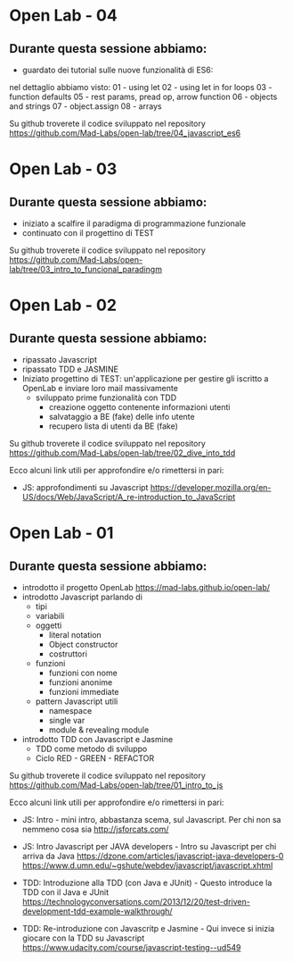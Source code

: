 # Open Lab - 04

## Durante questa sessione abbiamo:

* guardato dei tutorial sulle nuove funzionalità di ES6:

nel dettaglio abbiamo visto:
01 - using let
02 - using let in for loops
03 - function defaults
05 - rest params, pread op, arrow function
06 - objects and strings
07 - object.assign
08 - arrays

Su github troverete il codice sviluppato nel repository https://github.com/Mad-Labs/open-lab/tree/04_javascript_es6


# Open Lab - 03

## Durante questa sessione abbiamo:

* iniziato a scalfire il paradigma di programmazione funzionale
* continuato con il progettino di TEST

Su github troverete il codice sviluppato nel repository https://github.com/Mad-Labs/open-lab/tree/03_intro_to_funcional_paradingm



# Open Lab - 02

## Durante questa sessione abbiamo:

* ripassato Javascript
* ripassato TDD e JASMINE
* Iniziato progettino di TEST: un'applicazione per gestire gli iscritto a OpenLab e inviare loro mail massivamente
  * sviluppato prime funzionalità con TDD
    * creazione oggetto contenente informazioni utenti
    * salvataggio a BE (fake) delle info utente
    * recupero lista di utenti da BE (fake)

Su github troverete il codice sviluppato nel repository https://github.com/Mad-Labs/open-lab/tree/02_dive_into_tdd

Ecco alcuni link utili per approfondire e/o rimettersi in pari:

* JS: approfondimenti su Javascript
https://developer.mozilla.org/en-US/docs/Web/JavaScript/A_re-introduction_to_JavaScript



# Open Lab - 01

## Durante questa sessione abbiamo:
* introdotto il progetto OpenLab https://mad-labs.github.io/open-lab/
* introdotto Javascript parlando di
  * tipi
  * variabili
  * oggetti
    * literal notation
    * Object constructor
    * costruttori
  * funzioni
    * funzioni con nome
    * funzioni anonime
    * funzioni immediate
  * pattern Javascript utili
    * namespace
    * single var
    * module & revealing module
* introdotto TDD con Javascript e Jasmine
  * TDD come metodo di sviluppo
  * Ciclo RED - GREEN - REFACTOR

Su github troverete il codice sviluppato nel repository https://github.com/Mad-Labs/open-lab/tree/01_intro_to_js

Ecco alcuni link utili per approfondire e/o rimettersi in pari:

* JS: Intro -  mini intro, abbastanza scema, sul Javascript. Per chi non sa nemmeno cosa sia
http://jsforcats.com/

* JS: Intro Javascript per JAVA developers - Intro su Javascript per chi arriva da Java
https://dzone.com/articles/javascript-java-developers-0
https://www.d.umn.edu/~gshute/webdev/javascript/javascript.xhtml

* TDD: Introduzione alla TDD (con Java e JUnit) - Questo introduce la TDD con il Java e JUnit
https://technologyconversations.com/2013/12/20/test-driven-development-tdd-example-walkthrough/

* TDD: Re-introduzione con Javascritp e Jasmine - Qui invece si inizia giocare con la TDD su Javascript
https://www.udacity.com/course/javascript-testing--ud549
